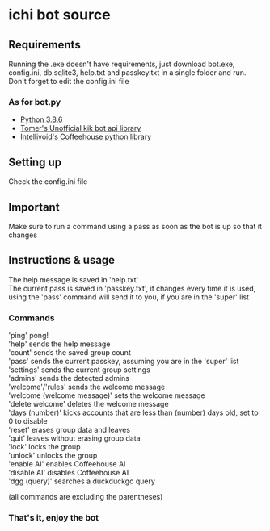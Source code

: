 # ichi bot source

## Requirements
Running the .exe doesn't have requirements, just download bot.exe, config.ini, db.sqlite3, help.txt and passkey.txt in a single folder and run. Don't forget to edit the config.ini file

### As for bot.py
- [Python 3.8.6](https://www.python.org/downloads/release/python-386/)
- [Tomer's Unofficial kik bot api library](https://travis-ci.org/joemccann/dillinger.svg?branch=master)
- [Intellivoid's Coffeehouse python library](https://github.com/intellivoid/CoffeeHouse-Python-API-Wrapper)

## Setting up
Check the config.ini file

## Important
Make sure to run a command using a pass as soon as the bot is up so that it changes

## Instructions & usage
The help message is saved in 'help.txt'  
The current pass is saved in 'passkey.txt', it changes every time it is used, using the 'pass' command will send it to you, if you are in the 'super' list

### Commands

'ping' pong!  
'help' sends the help message  
'count' sends the saved group count  
'pass' sends the current passkey, assuming you are in the 'super' list  
'settings' sends the current group settings  
'admins' sends the detected admins  
'welcome'/'rules' sends the welcome message  
'welcome (welcome message)' sets the welcome message  
'delete welcome' deletes the welcome message  
'days (number)' kicks accounts that are less than (number) days old, set to 0 to disable  
'reset' erases group data and leaves  
'quit' leaves without erasing group data  
'lock' locks the group  
'unlock' unlocks the group  
'enable AI' enables Coffeehouse AI  
'disable AI' disables Coffeehouse AI  
'dgg (query)' searches a duckduckgo query   

(all commands are excluding the parentheses)

### That's it, enjoy the bot
